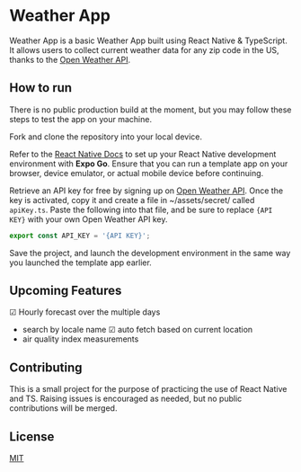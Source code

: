 # Weather App

Weather App is a basic Weather App built using React Native & TypeScript. It allows users to collect current weather data for any zip code in the US, thanks to the [Open Weather API](https://openweathermap.org/api).

## How to run

There is no public production build at the moment, but you may follow these steps to test the app on your machine.

Fork and clone the repository into your local device.

Refer to the [React Native Docs](https://reactnative.dev/docs/environment-setup) to set up your React Native development environment with **Expo Go**. Ensure that you can run a template app on your browser, device emulator, or actual mobile device before continuing.

Retrieve an API key for free by signing up on [Open Weather API](https://openweathermap.org/api). Once the key is activated, copy it and create a file in ~/assets/secret/ called `apiKey.ts`. Paste the following into that file, and be sure to replace `{API KEY}` with your own Open Weather API key.

```typescript
export const API_KEY = '{API KEY}';
```

Save the project, and launch the development environment in the same way you launched the template app earlier.

## Upcoming Features

&#x2611; Hourly forecast over the multiple days
- search by locale name
&#x2611; auto fetch based on current location
- air quality index measurements

## Contributing

This is a small project for the purpose of practicing the use of React Native and TS. Raising issues is encouraged as needed, but no public contributions will be merged.

## License

[MIT](https://choosealicense.com/licenses/mit/)
